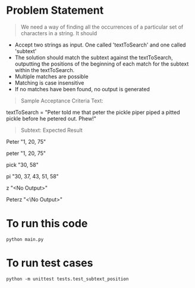 # Problem Statement
> We need a way of finding all the occurrences of a particular
set of characters in a string. It should
- Accept two strings as input. One called 'textToSearch'
and one called 'subtext'
- The solution should match the subtext against the
textToSearch, outputting the positions of the beginning
of each match for the subtext within the textToSearch.
- Multiple matches are possible
- Matching is case insensitive
- If no matches have been found, no output is generated

>Sample Acceptance Criteria
Text:

textToSearch = "Peter told me that peter the pickle piper
piped a pitted pickle before he petered out. Phew!"

> Subtext: Expected Result

Peter "1, 20, 75"

peter "1, 20, 75"

pick "30, 58"

pi "30, 37, 43, 51, 58"

z "\<No Output\>"

Peterz "<\No Output\>"

# To run this code
`python main.py`

# To run test cases
`python -m unittest tests.test_subtext_position`

